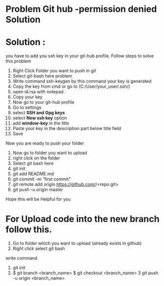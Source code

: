 # Problem Git hub -permission denied Solution

# Solution : 

you have to add you ssh key in your git-hub profile. Follow steps to solve this problem

1. Right Click Folder you want to push in git
2. Select git-bash here problem
3. Write command ssh-keygen by this command your key is generated
4. Copy the key from cmd or go to (C:/User/your_user/.ssh/)
5. open id.rsa with notepad.
6. Copy your key
7. Now go to your git-hub profile
8. Go to settings
9. select **SSH and Gpg keys** 
10. select **New ssh key** option
11. add **window-key** in the title 
12. Paste your key in the description part below title field
13. Save

Now you are ready to push your folder

1. Now go to folder you want to upload
2. right click on the folder
3. Select git bash here 
4. git init
5. git add README.md
6. git commit -m "first commit"
7. git remote add origin https://github.com/<UserName>/<repo.git>
8. git push -u origin master

Hope this will be Helpful for you


# For Upload code into the new branch follow this.
1. Go to folder which you want to upload (already exists in github)
2. Right click select git bash

write command

1. git init
2. $ git branch <branch_name>
$ git checkout <branch_name> 
3 git push -u origin <branch_name>

